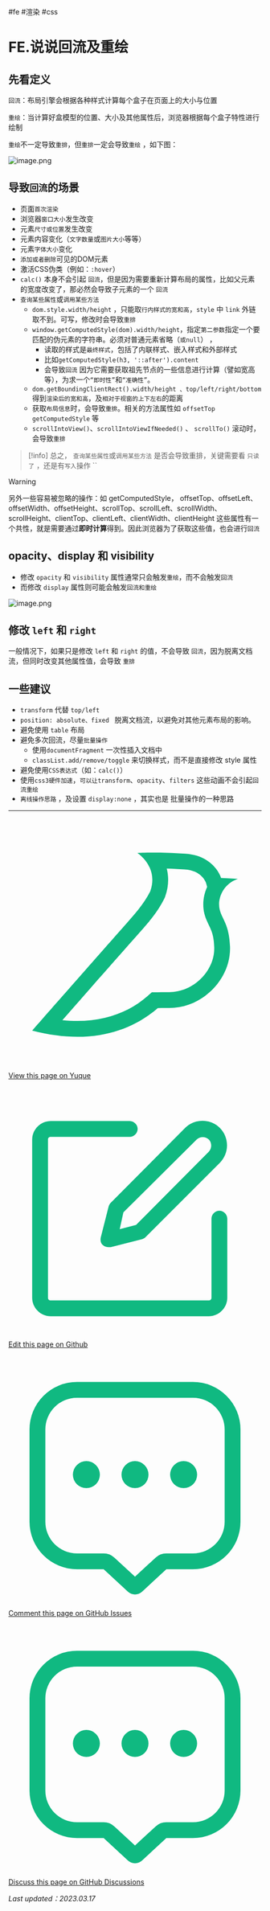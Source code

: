 
#fe #渲染  #css 

# FE.说说回流及重绘


## 先看定义


`回流`：布局引擎会根据各种样式计算每个盒子在页面上的大小与位置

`重绘`：当计算好盒模型的位置、大小及其他属性后，浏览器根据每个盒子特性进行绘制

`重绘`不一定导致`重排`，但`重排`一定会导致`重绘`  ，如下图：

![image.png](https://od-1310531898.cos.ap-beijing.myqcloud.com/202303181222365.png)



## 导致`回流`的场景

- 页面`首次渲染`
- 浏览器`窗口大小`发生改变
- 元素`尺寸或位置`发生改变
- 元素内容变化（`文字数量`或`图片大小`等等）
- 元素`字体大小`变化
- `添加或者删除`可见的DOM元素
- 激活CSS伪类（例如：`:hover`）
- `calc()` 本身不会引起 `回流`，但是因为需要重新计算布局的属性，比如父元素的宽度改变了，那必然会导致子元素的一个 `回流`
- `查询某些属性`或`调用某些方法`
	- `dom.style.width/height` ，只能取`行内样式的宽和高`，`style` 中 `link` 外链取不到。可写，修改时会导致`重排`
	- `window.getComputedStyle(dom).width/height`，指定`第二参数`指定一个要匹配的伪元素的字符串。必须对普通元素省略（`或null`） ，
		- 读取的样式是`最终样式`，包括了内联样式、嵌入样式和外部样式
		- 比如`getComputedStyle(h3, '::after').content` 
		- 会导致`回流` 因为它需要获取祖先节点的一些信息进行计算（譬如宽高等），为求一个`“即时性”`和`“准确性”`。
	- `dom.getBoundingClientRect().width/height 、top/left/right/bottom`  得到`渲染后的宽和高`，及`相对于视窗的上下左右`的距离
	- 获取`布局信息`时，会导致`重排`。相关的方法属性如 `offsetTop`   `getComputedStyle` 等
	- `scrollIntoView()`、`scrollIntoViewIfNeeded()` 、 `scrollTo()` 滚动时，会导致`重排`



> [!info]
>  总之， `查询某些属性`或`调用某些方法` 是否会导致重排，关键需要看  `只读了` ，还是有`写入`操作
``



> [!warning]
>  另外一些容易被忽略的操作：如 getComputedStyle，  offsetTop、offsetLeft、 offsetWidth、offsetHeight、scrollTop、scrollLeft、scrollWidth、scrollHeight、clientTop、clientLeft、clientWidth、clientHeight 这些属性有一个共性，就是需要通过**即时计算**得到。因此浏览器为了获取这些值，也会进行`回流`


## opacity、display 和 visibility 

- 修改 `opacity` 和 `visibility` 属性通常只会触发`重绘`，而不会触发`回流`
- 而修改 `display` 属性则可能会触发`回流和重绘` 

![image.png](https://od-1310531898.cos.ap-beijing.myqcloud.com/202303181135472.png)


## 修改  `left` 和 `right`  

一般情况下，如果只是修改 `left` 和 `right`  的值，不会导致 `回流`，因为脱离文档流，但同时改变其他属性值，会导致 `重排`


## 一些建议

-  `transform` 代替 `top/left` 
-  `position: absolute、fixed `  脱离文档流，以避免对其他元素布局的影响。
- 避免使用 `table` 布局
-  避免多次回流，尽量`批量操作`
	-  使用`documentFragment` 一次性插入文档中
	-  `classList.add/remove/toggle` 来切换样式，而不是直接修改 style 属性
- 避免使用`CSS表达式`（如：`calc()`）
- 使用`css3硬件加速`，`可以让transform`、`opacity`、`filters` 这些动画不会引起`回流重绘`
- `离线操作思路` ，及设置 `display:none`  ，其实也是 批量操作的一种思路
---
<div class="liguwe-doc-footer">
            <div class="liguwe-doc-footer-edit-link">
                <p class="liguwe-doc-footer-p">
                    <svg t="1687912573060" class="icon" viewBox="0 0 1024 1024" version="1.1" xmlns="http://www.w3.org/2000/svg" p-id="1498">
                        <path d="M854.6 370.6c-9.9-39.4 9.9-102.2 73.4-124.4l-67.9-3.6s-25.7-90-143.6-98c-117.8-8.1-194.9-3-195-3 0.1 0 87.4 55.6 52.4 154.7-25.6 52.5-65.8 95.6-108.8 144.7-1.3 1.3-2.5 2.6-3.5 3.7C319.4 605 96 860 96 860c245.9 64.4 410.7-6.3 508.2-91.1 20.5-0.2 35.9-0.3 46.3-0.3 135.8 0 250.6-117.6 245.9-248.4-3.2-89.9-31.9-110.2-41.8-149.6z m-204.1 334c-10.6 0-26.2 0.1-46.8 0.3l-23.6 0.2-17.8 15.5c-47.1 41-104.4 71.5-171.4 87.6-52.5 12.6-110 16.2-172.7 9.6 18-20.5 36.5-41.6 55.4-63.1 92-104.6 173.8-197.5 236.9-268.5l1.4-1.4 1.3-1.5c4.1-4.6 20.6-23.3 24.7-28.1 9.7-11.1 17.3-19.9 24.5-28.6 30.7-36.7 52.2-67.8 69-102.2l1.6-3.3 1.2-3.4c13.7-38.8 15.4-76.9 6.2-112.8 22.5 0.7 46.5 1.9 71.7 3.6 33.3 2.3 55.5 12.9 71.1 29.2 5.8 6 10.2 12.5 13.4 18.7 1 2 1.7 3.6 2.3 5l5 17.7c-15.7 34.5-19.9 73.3-11.4 107.2 3 11.8 6.9 22.4 12.3 34.4 2.1 4.7 9.5 20.1 11 23.3 10.3 22.7 15.4 43 16.7 78.7 3.3 94.6-82.7 181.9-182 181.9z"
                              p-id="1499" fill="#10b981"></path>
                    </svg>
                    <a href="https://www.yuque.com/liguwe/post/0005" target="_blank" class="liguwe-doc-footer-edit-link-a">
                        View this page on Yuque
                    </a>
                </p>
                <p class="liguwe-doc-footer-p">
                    <svg t="1687913054251" class="icon" viewBox="0 0 1024 1024" version="1.1" xmlns="http://www.w3.org/2000/svg" p-id="5173"><path d="M853.333333 501.333333c-17.066667 0-32 14.933333-32 32v320c0 6.4-4.266667 10.666667-10.666666 10.666667H170.666667c-6.4 0-10.666667-4.266667-10.666667-10.666667V213.333333c0-6.4 4.266667-10.666667 10.666667-10.666666h320c17.066667 0 32-14.933333 32-32s-14.933333-32-32-32H170.666667c-40.533333 0-74.666667 34.133333-74.666667 74.666666v640c0 40.533333 34.133333 74.666667 74.666667 74.666667h640c40.533333 0 74.666667-34.133333 74.666666-74.666667V533.333333c0-17.066667-14.933333-32-32-32z" fill="#10b981" p-id="5174"></path><path d="M405.333333 484.266667l-32 125.866666c-2.133333 10.666667 0 23.466667 8.533334 29.866667 6.4 6.4 14.933333 8.533333 23.466666 8.533333h8.533334l125.866666-32c6.4-2.133333 10.666667-4.266667 14.933334-8.533333l300.8-300.8c38.4-38.4 38.4-102.4 0-140.8-38.4-38.4-102.4-38.4-140.8 0L413.866667 469.333333c-4.266667 4.266667-6.4 8.533333-8.533334 14.933334z m59.733334 23.466666L761.6 213.333333c12.8-12.8 36.266667-12.8 49.066667 0 12.8 12.8 12.8 36.266667 0 49.066667L516.266667 558.933333l-66.133334 17.066667 14.933334-68.266667z" fill="#10b981" p-id="5175"></path></svg>
                    <a href="https://github.com/liguwe/liguwe.github.io/blob/master/docs/0005.md" target="_blank" class="liguwe-doc-footer-edit-link-a">Edit this page on Github</a>
                </p>
                 <p class="liguwe-doc-footer-p">
                     <svg t="1687912510038" class="icon" viewBox="0 0 1024 1024" version="1.1" xmlns="http://www.w3.org/2000/svg"
                             p-id="2280">
                            <path d="M746.666667 106.666667a192 192 0 0 1 192 192v373.333333a192 192 0 0 1-192 192h-107.925334l-97.749333 90.496a42.666667 42.666667 0 0 1-57.984 0L385.28 864H277.333333a192 192 0 0 1-192-192V298.666667a192 192 0 0 1 192-192h469.333334z m0 64H277.333333a128 128 0 0 0-128 128v373.333333a128 128 0 0 0 128 128h107.925334a64 64 0 0 1 43.477333 17.045333L512 894.122667l83.264-77.077334a64 64 0 0 1 43.477333-17.045333H746.666667a128 128 0 0 0 128-128V298.666667a128 128 0 0 0-128-128zM512 426.666667a54.677333 54.677333 0 0 1 54.634667 54.698666A54.677333 54.677333 0 0 1 512 536.064a54.677333 54.677333 0 0 1-54.634667-54.698667A54.677333 54.677333 0 0 1 512 426.666667z m-196.693333 0a54.677333 54.677333 0 0 1 54.634666 54.698666 54.677333 54.677333 0 0 1-54.613333 54.698667 54.677333 54.677333 0 0 1-54.634667-54.698667A54.677333 54.677333 0 0 1 315.306667 426.666667z m393.386666 0a54.677333 54.677333 0 0 1 54.613334 54.698666 54.677333 54.677333 0 0 1-54.613334 54.698667 54.677333 54.677333 0 0 1-54.634666-54.698667A54.677333 54.677333 0 0 1 708.672 426.666667z"
                                  fill="#10b981" p-id="2281"></path>
                        </svg>
                     <a href="https://github.com/liguwe/liguwe.github.io/issues/new?title=0005.%E8%AF%B4%E8%AF%B4%E5%9B%9E%E6%B5%81%E5%8F%8A%E9%87%8D%E7%BB%98@FE&labels=liguwe.site"
                       target="_blank" class="liguwe-doc-footer-edit-link-a">
                        Comment this page on GitHub Issues
                    </a>
                </p>
                 <p class="liguwe-doc-footer-p">
                     <svg t="1687912510038" class="icon" viewBox="0 0 1024 1024" version="1.1" xmlns="http://www.w3.org/2000/svg"
                             p-id="2280">
                            <path d="M746.666667 106.666667a192 192 0 0 1 192 192v373.333333a192 192 0 0 1-192 192h-107.925334l-97.749333 90.496a42.666667 42.666667 0 0 1-57.984 0L385.28 864H277.333333a192 192 0 0 1-192-192V298.666667a192 192 0 0 1 192-192h469.333334z m0 64H277.333333a128 128 0 0 0-128 128v373.333333a128 128 0 0 0 128 128h107.925334a64 64 0 0 1 43.477333 17.045333L512 894.122667l83.264-77.077334a64 64 0 0 1 43.477333-17.045333H746.666667a128 128 0 0 0 128-128V298.666667a128 128 0 0 0-128-128zM512 426.666667a54.677333 54.677333 0 0 1 54.634667 54.698666A54.677333 54.677333 0 0 1 512 536.064a54.677333 54.677333 0 0 1-54.634667-54.698667A54.677333 54.677333 0 0 1 512 426.666667z m-196.693333 0a54.677333 54.677333 0 0 1 54.634666 54.698666 54.677333 54.677333 0 0 1-54.613333 54.698667 54.677333 54.677333 0 0 1-54.634667-54.698667A54.677333 54.677333 0 0 1 315.306667 426.666667z m393.386666 0a54.677333 54.677333 0 0 1 54.613334 54.698666 54.677333 54.677333 0 0 1-54.613334 54.698667 54.677333 54.677333 0 0 1-54.634666-54.698667A54.677333 54.677333 0 0 1 708.672 426.666667z"
                                  fill="#10b981" p-id="2281"></path>
                        </svg>
                     <a href="https://github.com/liguwe/liguwe.github.io/discussions/new?category=general&labels=liguwe.site&title=0005.%E8%AF%B4%E8%AF%B4%E5%9B%9E%E6%B5%81%E5%8F%8A%E9%87%8D%E7%BB%98@FE"
                       target="_blank" class="liguwe-doc-footer-edit-link-a">
                        Discuss this page on GitHub Discussions
                    </a>
                </p>
            </div>
            <p class="liguwe-doc-footer-update-time"><i>Last updated：2023.03.17</i></p>
            <div id="liguwe-comment"></div>
        </div>